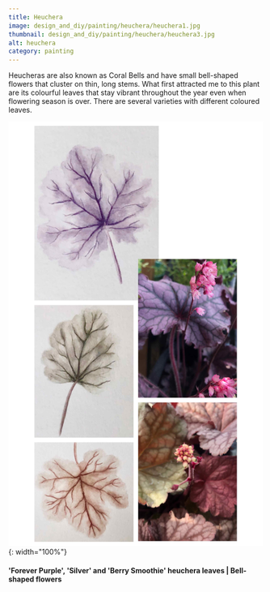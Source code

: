 ```yaml
---
title: Heuchera
image: design_and_diy/painting/heuchera/heuchera1.jpg
thumbnail: design_and_diy/painting/heuchera/heuchera3.jpg
alt: heuchera
category: painting
---
```


Heucheras are also known as Coral Bells and have small bell-shaped flowers that cluster on thin, long stems.
What first attracted me to this plant are its colourful leaves that stay vibrant throughout the year even when flowering season is over. There are several varieties with different coloured leaves.

![heuchera leaves](./assets/img/design_and_diy/painting/heuchera/heuchera2.jpg){: width="100%"}

#### 'Forever Purple', 'Silver' and 'Berry Smoothie' heuchera leaves | Bell-shaped flowers
